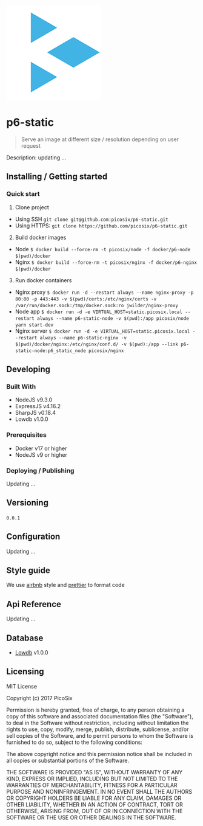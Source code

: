 ![Picosix](./document/static/logo.png)

# p6-static

> Serve an image at different size / resolution depending on user request

Description: updating ...

## Installing / Getting started

### Quick start

1. Clone project

  - Using SSH `git clone git@github.com:picosix/p6-static.git`
  - Using HTTPS: `git clone https://github.com/picosix/p6-static.git`

2. Build docker images

  - Node `$ docker build --force-rm -t picosix/node -f docker/p6-node $(pwd)/docker`
  - Nginx `$ docker build --force-rm -t picosix/nginx -f docker/p6-nginx $(pwd)/docker`

3. Run docker containers

  - Nginx proxy `$ docker run -d --restart always --name nginx-proxy -p 80:80 -p 443:443 -v $(pwd)/certs:/etc/nginx/certs -v /var/run/docker.sock:/tmp/docker.sock:ro jwilder/nginx-proxy`
  - Node app `$ docker run -d -e VIRTUAL_HOST=static.picosix.local --restart always --name p6-static-node -v $(pwd):/app picosix/node yarn start-dev`
  - Nginx server `$ docker run -d -e VIRTUAL_HOST=static.picosix.local --restart always --name p6-static-nginx -v $(pwd)/docker/nginx:/etc/nginx/conf.d/ -v $(pwd):/app --link p6-static-node:p6_static_node picosix/nginx`

## Developing

### Built With

- NodeJS v9.3.0
- ExpressJS v4.16.2
- SharpJS v0.18.4
- Lowdb v1.0.0

### Prerequisites

- Docker v17 or higher
- NodeJS v9 or higher

### Deploying / Publishing

Updating ...

## Versioning

`0.0.1`

## Configuration

Updating ...

## Style guide

We use [airbnb](https://github.com/airbnb/javascript) style and [prettier](https://github.com/prettier/prettier) to format code

## Api Reference

Updating ...

## Database

- [Lowdb](https://github.com/typicode/lowdb) v1.0.0

## Licensing

MIT License

Copyright (c) 2017 PicoSix

Permission is hereby granted, free of charge, to any person obtaining a copy
of this software and associated documentation files (the "Software"), to deal
in the Software without restriction, including without limitation the rights
to use, copy, modify, merge, publish, distribute, sublicense, and/or sell
copies of the Software, and to permit persons to whom the Software is
furnished to do so, subject to the following conditions:

The above copyright notice and this permission notice shall be included in all
copies or substantial portions of the Software.

THE SOFTWARE IS PROVIDED "AS IS", WITHOUT WARRANTY OF ANY KIND, EXPRESS OR
IMPLIED, INCLUDING BUT NOT LIMITED TO THE WARRANTIES OF MERCHANTABILITY,
FITNESS FOR A PARTICULAR PURPOSE AND NONINFRINGEMENT. IN NO EVENT SHALL THE
AUTHORS OR COPYRIGHT HOLDERS BE LIABLE FOR ANY CLAIM, DAMAGES OR OTHER
LIABILITY, WHETHER IN AN ACTION OF CONTRACT, TORT OR OTHERWISE, ARISING FROM,
OUT OF OR IN CONNECTION WITH THE SOFTWARE OR THE USE OR OTHER DEALINGS IN THE
SOFTWARE.




